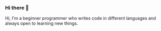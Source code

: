 ### Hi there 👋
Hi, I'm a beginner programmer who writes code in different languages and always open to learning new things.

